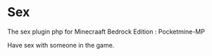 # Sex
The sex plugin php for Minecraaft Bedrock Edition : Pocketmine-MP

Have sex with someone in the game.
